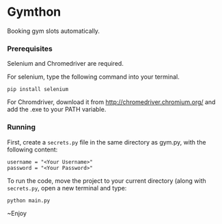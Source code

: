 # Gymthon

Booking gym slots automatically.

### Prerequisites
Selenium and Chromedriver are required.

For selenium, type the following command into your terminal.

```
pip install selenium
```

For Chromdriver, download it from http://chromedriver.chromium.org/ and add the .exe to your PATH variable.

### Running
First, create a ```secrets.py``` file in the same directory as gym.py, with the following content:
```
username = "<Your Username>"
password = "<Your Password>"

```

To run the code, move the project to your current directory (along with ```secrets.py```, open a new terminal and type:
```
python main.py
```

~Enjoy
